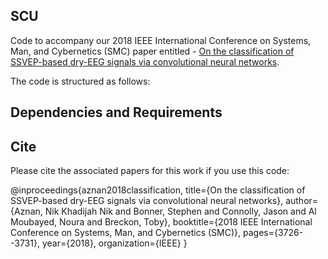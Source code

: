 ## SCU

Code to accompany our 2018 IEEE International Conference on Systems, Man, and Cybernetics (SMC) paper entitled -
[On the classification of SSVEP-based dry-EEG signals via convolutional neural networks](https://arxiv.org/pdf/1805.04157.pdf).

The code is structured as follows:


## Dependencies and Requirements

## Cite

Please cite the associated papers for this work if you use this code:

@inproceedings{aznan2018classification,
  title={On the classification of SSVEP-based dry-EEG signals via convolutional neural networks},
  author={Aznan, Nik Khadijah Nik and Bonner, Stephen and Connolly, Jason and Al Moubayed, Noura and Breckon, Toby},
  booktitle={2018 IEEE International Conference on Systems, Man, and Cybernetics (SMC)},
  pages={3726--3731},
  year={2018},
  organization={IEEE}
}
